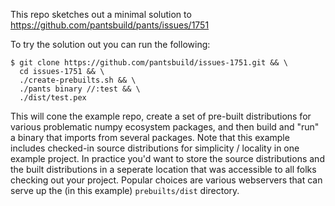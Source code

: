 This repo sketches out a minimal solution to https://github.com/pantsbuild/pants/issues/1751

To try the solution out you can run the following:
```console
$ git clone https://github.com/pantsbuild/issues-1751.git && \
  cd issues-1751 && \
  ./create-prebuilts.sh && \
  ./pants binary //:test && \
  ./dist/test.pex
```

This will cone the example repo, create a set of pre-built distributions for various problematic numpy ecosystem packages, and then build and "run" a binary that imports from several packages.
Note that this example includes checked-in source distributions for simplicity / locality in one example project. In practice you'd want to store the source distributions and the built distributions in a seperate location that was accessible to all folks checking out your project.  Popular choices are various webservers that can serve up the (in this example) `prebuilts/dist` directory.
